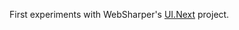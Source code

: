 First experiments with WebSharper's [UI.Next](https://github.com/intellifactory/websharper.ui.next) project.